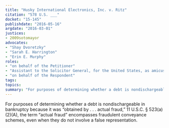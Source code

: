 ```yaml
---
title: "Husky International Electronics, Inc. v. Ritz"
citation: "578 U.S. ___"
docket: "15-145"
publishdate: "2016-05-16"
argdate: "2016-03-01"
justices:
- 2009sotomayor
advocates:
- "Shay Dvoretzky"
- "Sarah E. Harrington"
- "Erin E. Murphy"
roles:
- "on behalf of the Petitioner"
- "Assistant to the Solicitor General, for the United States, as amicus curiae, supporting the Petitioner"
- "on behalf of the Respondent"
tags:
topics:
summary: "For purposes of determining whether a debt is nondischargeable in bankruptcy because it was “obtained by . . . actual fraud,” 11 U.S.C. § 523(a)(2)(A),  the term “actual fraud” encompasses fraudulent conveyance schemes, even when they do not involve a false representation."
---
```

For purposes of determining whether a debt is nondischargeable in bankruptcy because it was “obtained by . . . actual fraud,” 11 U.S.C. § 523(a)(2)(A),  the term “actual fraud” encompasses fraudulent conveyance schemes, even when they do not involve a false representation.


